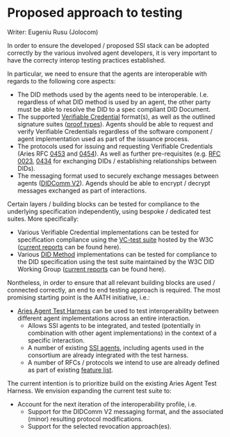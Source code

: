 # Proposed approach to testing
Writer: Eugeniu Rusu (Jolocom)

In order to ensure the developed / proposed SSI stack can be adopted correctly by the various involved agent developers, it is very important to have the correcty interop testing practices established.

In particular, we need to ensure that the agents are interoperable with regards to the following core aspects:
- The DID methods used by the agents need to be interoperable. I.e. regardless of what DID method is used by an agent, the other party must be able to resolve the DID to a spec compliant DID Document.  
- The supported [Verifiable Credential](https://www.w3.org/TR/vc-data-model/) format(s), as well as the outlined signature suites ([proof types](https://w3c-ccg.github.io/ld-cryptosuite-registry/)). Agents should be able to request and verify Verifiable Credentials regardless of the software component / agent implementation used as part of the issuance process.
- The protocols used for issuing and requesting Verifiable Credentials (Aries RFC [0453](https://github.com/hyperledger/aries-rfcs/tree/main/features/0453-issue-credential-v2) and [0454](https://github.com/hyperledger/aries-rfcs/tree/main/features/0454-present-proof-v2)). As well as further pre-requisites (e.g. [RFC 0023](https://github.com/hyperledger/aries-rfcs/tree/main/features/0023-did-exchange), [0434](https://github.com/hyperledger/aries-rfcs/tree/bed4989dd6517f7a9de3696800e57e4c6ef49231/features/0434-outofband) for exchanging DIDs / establishing relationships between DIDs).
- The messaging format used to securely exchange messages between agents ([DIDComm V2](https://identity.foundation/didcomm-messaging/spec/)). Agends should be able to encrypt / decrypt messages exchanged as part of interactions.

Certain layers / building blocks can be tested for compliance to the underlying specification independently, using bespoke / dedicated test suites. More specifically:
- Various Verifiable Credential implementations can be tested for specification compliance using the [VC-test suite](https://github.com/w3c/vc-test-suite) hosted by the W3C ([current reports](https://w3c.github.io/vc-test-suite/implementations/) can be found here).
- Various [DID Method](https://www.w3.org/TR/did-core/) implementations can be tested for compliance to the DID specification using the test suite maintained by the W3C DID Working Group ([current reports](https://w3c.github.io/did-test-suite/) can be found here).

Nontheless, in order to ensure that all relevant building blocks are used / connected correctly, an end to end testing approach is required. The most promising starting point is the AATH initiative, i.e.:
- [Aries Agent Test Harness](https://github.com/hyperledger/aries-agent-test-harness) can be used to test interoperability between different agent implementations across an entire interaction.
    - Allows SSI agents to be integrated, and tested (potentially in combination with other agent implementations) in the context of a specific interaction.
    - A number of existing [SSI agents](https://github.com/hyperledger/aries-agent-test-harness/tree/main/aries-backchannels), including  agents used in the consortium are already integrated with the test harness.
    - A number of RFCs / protocols we intend to use are already defined as part of existing [feature list](https://github.com/hyperledger/aries-agent-test-harness/tree/main/aries-test-harness/features). 

The current intention is to prioritize build on the existing Aries Agent Test Harness. We envision expanding the current test suite to:
- Account for the next iteration of the interoperability profile, i.e.
    - Support for the DIDComm V2 messaging format, and the associated (minor) resulting protocol modifications.
    - Support for the selected revocation approach(es).
